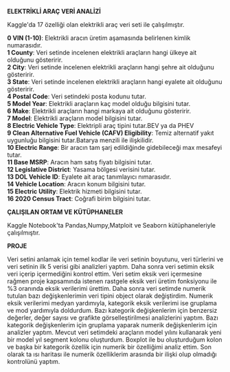 **ELEKTRİKLİ ARAÇ VERİ ANALİZİ**

Kaggle'da 17 özelliği olan elektrikli araç veri seti ile çalışılmıştır.

 **0   VIN (1-10)**: Elektrikli aracın üretim aşamasında belirlenen kimlik numarasıdır.  
 **1   County**: Veri setinde incelenen elektrikli araçların hangi ülkeye ait olduğunu gösteririr.    
 **2   City**: Veri setinde incelenen elektrikli araçların hangi şehre ait olduğunu gösteririr.   
 **3   State**: Veri setinde incelenen elektrikli araçların hangi eyalete ait olduğunu gösteririr.  
 **4   Postal Code**: Veri setindeki posta kodunu tutar.    
 **5   Model Year**: Elektrikli araçların kaç model olduğu bilgisini tutar.  
 **6   Make**: Elektrikli araçların hangi markaya ait olduğunu gösteririr.  
 **7   Model**: Elektrikli araçların model bilgisini tutar.  
 **8   Electric Vehicle Type**: Elektripli araç tipini tutar.BEV ya da PHEV  
 **9   Clean Alternative Fuel Vehicle (CAFV) Eligibility**: Temiz alternatif yakıt uygunluğu bilgisini tutar.Batarya menzili ile ilişkilidir.  
 **10  Electric Range**: Bir aracın tam şarj edildiğinde gidebileceği max mesafeyi tutar.  
 **11  Base MSRP**: Aracın ham satış fiyatı bilgisini tutar.   
 **12  Legislative District**: Yasama bölgesi verisini tutar.  
 **13  DOL Vehicle ID**: Eyalete ait araç tanımlayıcı nımarasıdır.    
 **14  Vehicle Location**: Aracın konum bilgisini tutar.  
 **15  Electric Utility**: Elektrik hizmeti bilgisini tutar.  
 **16  2020 Census Tract**: Coğrafi birim bilgisini tutar. 

 **ÇALIŞILAN ORTAM VE KÜTÜPHANELER**

 Kaggle Notebook'ta Pandas,Numpy,Matploit ve Seaborn kütüphaneleriyle çalışılmıştır.

 **PROJE**

 Veri setini anlamak için temel kodlar ile veri setinin boyutunu, veri türlerini ve veri setinin ilk 5 verisi gibi analizleri yaptım. Daha sonra veri setimin eksik veri içerip içermediğini kontrol ettim. Veri setim eksik veri içermesine rağmen proje kapsamında istenen rastgele eksik veri üretim fonksiyonu ile %3 oranında eksik verilerimi ürettim. Daha sonra veri setimde numerik tutulan bazı değişkenlerimin veri tipini object olarak değiştirdim. Numerik eksik verilerimi medyan yardımıyla, kategorik eksik verilerimi ise gruplama ve mod yardımıyla doldurdum. Bazı kategorik değişkenlerim için benzersiz değerler, değer sayısı ve grafikte görselleştirilmesi analizlerini yaptım. Bazı kategorik değişkenlerim için gruplama yaparak numerik değişkenlerim için analizler yaptım. Mevcut veri setimdeki araçların model yılını kullanarak yeni bir model yıl segment kolonu oluşturdum. Boxplot ile bu oluşturduğum kolon ve başka bir kategorik özellik için numerik bir özelliğimi analiz ettim. Son olarak ta ısı haritası ile numerik özelliklerim arasında bir ilişki olup olmadığı kontrolünü yaptım.
 

